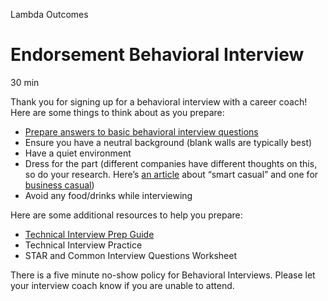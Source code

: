 

Lambda Outcomes

# Endorsement Behavioral Interview
30 min

Thank you for signing up for a behavioral interview with a career coach! Here are some things to think about as you prepare:


* [Prepare answers to basic behavioral interview questions](https://docs.google.com/document/d/1cdcormJk0hM3Wy70yxHzmOC17xiVnfPBBahevCbU5zo/edit?usp=sharing)     
* Ensure you have a neutral background (blank walls are typically best)   
* Have a quiet environment   
* Dress for the part (different companies have different thoughts on this, so do your research. Here’s [an article](https://www.thebalancecareers.com/what-to-wear-to-a-casual-job-interview-2061092) about “smart casual” and one for [business casual](https://www.thebalancecareers.com/business-casual-dress-code-4051117))   
* Avoid any food/drinks while interviewing    
  

Here are some additional resources to help you prepare:

* [Technical Interview Prep Guide](https://docs.google.com/document/d/1g9BkZOc2YSyYsa2q-qblXsXcvvU_xteuRt7IxTybAVU/edit?usp=sharing)    
* Technical Interview Practice
* STAR and Common Interview Questions Worksheet



There is a five minute no-show policy for Behavioral Interviews. Please let your interview coach know if you are unable to attend.